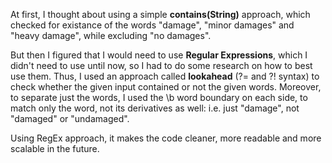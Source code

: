 At first, I thought about using a simple **contains(String)** approach, 
which checked for existance of the words "damage", "minor damages" and "heavy damage", 
while excluding "no damages".

But then I figured that I would need to use **Regular Expressions**, 
which I didn't need to use until now, so I had to do some research on how to best use them.
Thus, I used an approach called **lookahead** (?= and ?! syntax) to check whether the given input contained or not the given words.
Moreover, to separate just the words, I used the \b word boundary on each side,
to match only the word, not its derivatives as well: i.e. just "damage", not "damaged" or "undamaged".

Using RegEx approach, it makes the code cleaner, more readable and more scalable in the future.
 
